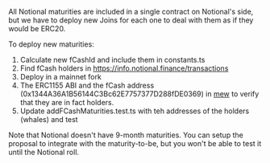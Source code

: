 All Notional maturities are included in a single contract on Notional's side, but we have to deploy new Joins for each one to deal with them as if they would be ERC20.

To deploy new maturities:
1. Calculate new fCashId and include them in constants.ts
2. Find fCash holders in https://info.notional.finance/transactions
3. Deploy in a mainnet fork
4. The ERC1155 ABI and the fCash address (0x1344A36A1B56144C3Bc62E7757377D288fDE0369) in [mew](https://www.myetherwallet.com/wallet/interact) to verify that they are in fact holders.
5. Update addFCashMaturities.test.ts with teh addresses of the holders (whales) and test

Note that Notional doesn't have 9-month maturities. You can setup the proposal to integrate with the maturity-to-be, but you won't be able to test it until the Notional roll.